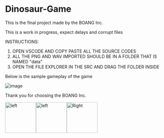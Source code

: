 # Dinosaur-Game

This is the final project made by the BOANG Inc.

This is a work in progress, expect delays and corrupt files

INSTRUCTIONS:

1. OPEN VSCODE AND COPY PASTE ALL THE SOURCE CODES
2. ALL THE PNG AND WAV IMPORTED SHOULD BE IN A FOLDER THAT IS NAMED "data"
3. OPEN THE FILE EXPLORER IN THE SRC AND DRAG THE FOLDER INSIDE
  
  Below is the sample gameplay of the game
  
![image](https://user-images.githubusercontent.com/119907392/222869167-19f1ac4b-1b69-4edc-af8b-8ce6a0a904c9.png)



Thank you for choosing the BOANG Inc.

<div>
  <img src="https://ih1.redbubble.net/image.1014103287.0145/flat,750x,075,f-pad,750x1000,f8f8f8.jpg" title="left" alt="left" width="100" height="100"/><img src="https://scontent.fcrk1-5.fna.fbcdn.net/v/t1.15752-9/334179994_538036608410933_3315412481976688340_n.jpg?_nc_cat=104&ccb=1-7&_nc_sid=ae9488&_nc_eui2=AeEiQ7j5pnpwIRf7oJoPjQLj0-JMIi2wfGjT4kwiLbB8aEh0tc7N-5PeGGeYtXpUbTKCEWjHb2e8kpKHM_xwjhnH&_nc_ohc=DSFc7Qi9KBAAX-FWnPM&_nc_ht=scontent.fcrk1-5.fna&oh=03_AdQc2g1nAiT6w1KoOnmJdk_cz2bfYMvZ6DXja1zx7z_wIQ&oe=642A1AA6" title="left" alt="left" width="100" height="100"/><img src="https://ih1.redbubble.net/image.1014102848.0108/bg,f8f8f8-flat,750x,075,f-pad,750x1000,f8f8f8.jpg" alt="Right" width="100" height="100"/>&nbsp;
</div>
